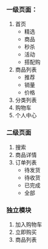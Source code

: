 ### 一级页面：
1. 首页
	+ 精选
	+ 商品
	+ 秒杀
	+ 活动
	+ 搭配购
2. 商品列表
	+ 推荐
	+ 销量
	+ 价格
3. 分类列表
4. 购物车
5. 个人中心

### 二级页面
1. 搜索
2. 商品详情
3. 订单列表
	+ 待发货
	+ 待收货
	+ 已完成
	+ 全部

### 独立模块
1. 加入购物车
2. 立即购买
3. 商品列表